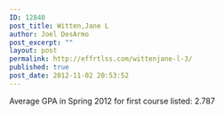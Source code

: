 ```yaml
---
ID: 12840
post_title: Witten,Jane L
author: Joel DesArmo
post_excerpt: ""
layout: post
permalink: http://effrtlss.com/wittenjane-l-3/
published: true
post_date: 2012-11-02 20:53:52
---
```

<p>Average GPA in Spring 2012 for first course listed: 2.787</p>